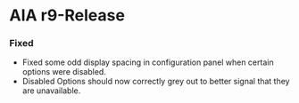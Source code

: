 # AIA r9-Release
### Fixed
* Fixed some odd display spacing in configuration panel when certain options were disabled.
* Disabled Options should now correctly grey out to better signal that they are unavailable.
